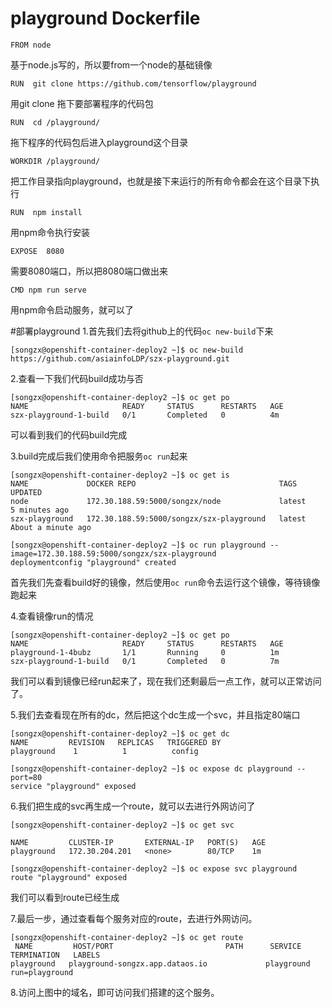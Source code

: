 # playground  Dockerfile

    FROM node                                                      

基于node.js写的，所以要from一个node的基础镜像

    RUN  git clone https://github.com/tensorflow/playground       

用git clone 拖下要部署程序的代码包

    RUN  cd /playground/

拖下程序的代码包后进入playground这个目录

    WORKDIR /playground/

把工作目录指向playground，也就是接下来运行的所有命令都会在这个目录下执行

    RUN  npm install

用npm命令执行安装  

    EXPOSE  8080 

需要8080端口，所以把8080端口做出来   

    CMD npm run serve

用npm命令启动服务，就可以了 




#部署playground
1.首先我们去将github上的代码`oc new-build`下来

    [songzx@openshift-container-deploy2 ~]$ oc new-build https://github.com/asiainfoLDP/szx-playground.git


2.查看一下我们代码build成功与否

    [songzx@openshift-container-deploy2 ~]$ oc get po
    NAME                     READY     STATUS      RESTARTS   AGE
    szx-playground-1-build   0/1       Completed   0          4m

可以看到我们的代码build完成


3.build完成后我们使用命令把服务`oc run`起来

    [songzx@openshift-container-deploy2 ~]$ oc get is
    NAME             DOCKER REPO                                TAGS      UPDATED
    node             172.30.188.59:5000/songzx/node             latest    5 minutes ago
    szx-playground   172.30.188.59:5000/songzx/szx-playground   latest    About a minute ago

    [songzx@openshift-container-deploy2 ~]$ oc run playground --image=172.30.188.59:5000/songzx/szx-playground
    deploymentconfig "playground" created


首先我们先查看build好的镜像，然后使用`oc run`命令去运行这个镜像，等待镜像跑起来



4.查看镜像run的情况

    [songzx@openshift-container-deploy2 ~]$ oc get po
    NAME                     READY     STATUS      RESTARTS   AGE
    playground-1-4bubz       1/1       Running     0          1m
    szx-playground-1-build   0/1       Completed   0          7m


我们可以看到镜像已经run起来了，现在我们还剩最后一点工作，就可以正常访问了。





5.我们去查看现在所有的dc，然后把这个dc生成一个svc，并且指定80端口

    [songzx@openshift-container-deploy2 ~]$ oc get dc
    NAME         REVISION   REPLICAS   TRIGGERED BY
    playground    1          1          config

    [songzx@openshift-container-deploy2 ~]$ oc expose dc playground --port=80
    service "playground" exposed




6.我们把生成的svc再生成一个route，就可以去进行外网访问了

    [songzx@openshift-container-deploy2 ~]$ oc get svc

    NAME         CLUSTER-IP       EXTERNAL-IP   PORT(S)   AGE
    playground   172.30.204.201   <none>        80/TCP    1m

    [songzx@openshift-container-deploy2 ~]$ oc expose svc playground
    route "playground" exposed

我们可以看到route已经生成







7.最后一步，通过查看每个服务对应的route，去进行外网访问。

    [songzx@openshift-container-deploy2 ~]$ oc get route 
     NAME         HOST/PORT                         PATH      SERVICE      TERMINATION   LABELS
    playground   playground-songzx.app.dataos.io             playground                 run=playground







8.访问上图中的域名，即可访问我们搭建的这个服务。


